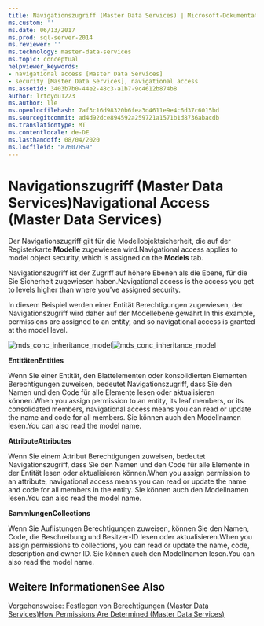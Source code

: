 ```yaml
---
title: Navigationszugriff (Master Data Services) | Microsoft-Dokumentation
ms.custom: ''
ms.date: 06/13/2017
ms.prod: sql-server-2014
ms.reviewer: ''
ms.technology: master-data-services
ms.topic: conceptual
helpviewer_keywords:
- navigational access [Master Data Services]
- security [Master Data Services], navigational access
ms.assetid: 3403b7b0-44e2-48c3-a1b7-9c4612b874b8
author: lrtoyou1223
ms.author: lle
ms.openlocfilehash: 7af3c16d98320b6fea3d4611e9e4c6d37c6015bd
ms.sourcegitcommit: ad4d92dce894592a259721a1571b1d8736abacdb
ms.translationtype: MT
ms.contentlocale: de-DE
ms.lasthandoff: 08/04/2020
ms.locfileid: "87607859"
---
```

# <a name="navigational-access-master-data-services"></a><span data-ttu-id="84c27-102">Navigationszugriff (Master Data Services)</span><span class="sxs-lookup"><span data-stu-id="84c27-102">Navigational Access (Master Data Services)</span></span>
  <span data-ttu-id="84c27-103">Der Navigationszugriff gilt für die Modellobjektsicherheit, die auf der Registerkarte **Modelle** zugewiesen wird.</span><span class="sxs-lookup"><span data-stu-id="84c27-103">Navigational access applies to model object security, which is assigned on the **Models** tab.</span></span>  
  
 <span data-ttu-id="84c27-104">Navigationszugriff ist der Zugriff auf höhere Ebenen als die Ebene, für die Sie Sicherheit zugewiesen haben.</span><span class="sxs-lookup"><span data-stu-id="84c27-104">Navigational access is the access you get to levels higher than where you've assigned security.</span></span>  
  
 <span data-ttu-id="84c27-105">In diesem Beispiel werden einer Entität Berechtigungen zugewiesen, der Navigationszugriff wird daher auf der Modellebene gewährt.</span><span class="sxs-lookup"><span data-stu-id="84c27-105">In this example, permissions are assigned to an entity, and so navigational access is granted at the model level.</span></span>  
  
 <span data-ttu-id="84c27-106">![mds_conc_inheritance_model](../../2014/master-data-services/media/mds-conc-inheritance-model.gif "mds_conc_inheritance_model")</span><span class="sxs-lookup"><span data-stu-id="84c27-106">![mds_conc_inheritance_model](../../2014/master-data-services/media/mds-conc-inheritance-model.gif "mds_conc_inheritance_model")</span></span>  
  
 <span data-ttu-id="84c27-107">**Entitäten**</span><span class="sxs-lookup"><span data-stu-id="84c27-107">**Entities**</span></span>  
  
 <span data-ttu-id="84c27-108">Wenn Sie einer Entität, den Blattelementen oder konsolidierten Elementen Berechtigungen zuweisen, bedeutet Navigationszugriff, dass Sie den Namen und den Code für alle Elemente lesen oder aktualisieren können.</span><span class="sxs-lookup"><span data-stu-id="84c27-108">When you assign permission to an entity, its leaf members, or its consolidated members, navigational access means you can read or update the name and code for all members.</span></span> <span data-ttu-id="84c27-109">Sie können auch den Modellnamen lesen.</span><span class="sxs-lookup"><span data-stu-id="84c27-109">You can also read the model name.</span></span>  
  
 <span data-ttu-id="84c27-110">**Attribute**</span><span class="sxs-lookup"><span data-stu-id="84c27-110">**Attributes**</span></span>  
  
 <span data-ttu-id="84c27-111">Wenn Sie einem Attribut Berechtigungen zuweisen, bedeutet Navigationszugriff, dass Sie den Namen und den Code für alle Elemente in der Entität lesen oder aktualisieren können.</span><span class="sxs-lookup"><span data-stu-id="84c27-111">When you assign permission to an attribute, navigational access means you can read or update the name and code for all members in the entity.</span></span> <span data-ttu-id="84c27-112">Sie können auch den Modellnamen lesen.</span><span class="sxs-lookup"><span data-stu-id="84c27-112">You can also read the model name.</span></span>  
  
 <span data-ttu-id="84c27-113">**Sammlungen**</span><span class="sxs-lookup"><span data-stu-id="84c27-113">**Collections**</span></span>  
  
 <span data-ttu-id="84c27-114">Wenn Sie Auflistungen Berechtigungen zuweisen, können Sie den Namen, Code, die Beschreibung und Besitzer-ID lesen oder aktualisieren.</span><span class="sxs-lookup"><span data-stu-id="84c27-114">When you assign permissions to collections, you can read or update the name, code, description and owner ID.</span></span> <span data-ttu-id="84c27-115">Sie können auch den Modellnamen lesen.</span><span class="sxs-lookup"><span data-stu-id="84c27-115">You can also read the model name.</span></span>  
  
## <a name="see-also"></a><span data-ttu-id="84c27-116">Weitere Informationen</span><span class="sxs-lookup"><span data-stu-id="84c27-116">See Also</span></span>  
 [<span data-ttu-id="84c27-117">Vorgehensweise: Festlegen von Berechtigungen &#40;Master Data Services&#41;</span><span class="sxs-lookup"><span data-stu-id="84c27-117">How Permissions Are Determined &#40;Master Data Services&#41;</span></span>](how-permissions-are-determined-master-data-services.md)  
  
  
